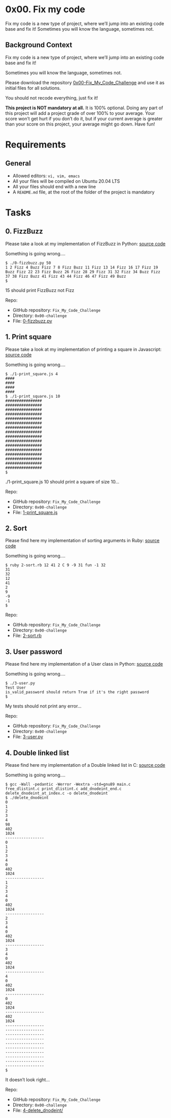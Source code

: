 # 0x00. Fix my code
Fix my code is a new type of project, where we’ll jump into an existing code base and fix it!  Sometimes you will know the language, sometimes not.

## Background Context
Fix my code is a new type of project, where we’ll jump into an existing code base and fix it!

Sometimes you will know the language, sometimes not.

Please download the repository [0x00-Fix_My_Code_Challenge](https://github.com/holbertonschool/0x00-Fix_My_Code_Challenge) and use it as initial files for all solutions.

You should not recode everything, just fix it!

<b>This project is NOT mandatory at all.</b> It is 100% optional. Doing any part of this project will add a project grade of over 100% to your average. Your score won’t get hurt
if you don’t do it, but if your current average is greater than your score on this project, your average might go down. Have fun!

# Requirements
## General
* Allowed editors: ``vi, vim, emacs``
* All your files will be compiled on Ubuntu 20.04 LTS
* All your files should end with a new line
* A ``README.md`` file, at the root of the folder of the project is mandatory

# Tasks
## 0. FizzBuzz
Please take a look at my implementation of FizzBuzz in Python: [source code](https://github.com/holbertonschool/0x00-Fix_My_Code_Challenge/blob/master/0-fizzbuzz.py)

Something is going wrong….
```
$ ./0-fizzbuzz.py 50
1 2 Fizz 4 Buzz Fizz 7 8 Fizz Buzz 11 Fizz 13 14 Fizz 16 17 Fizz 19 Buzz Fizz 22 23 Fizz Buzz 26 Fizz 28 29 Fizz 31 32 Fizz 34 Buzz Fizz 37 38 Fizz Buzz 41 Fizz 43 44 Fizz 46 47 Fizz 49 Buzz
$
```
15 should print FizzBuzz not Fizz

Repo:

* GitHub repository: ``Fix_My_Code_Challenge``
* Directory: ``0x00-challenge``
* File: [0-fizzbuzz.py](./0x00-challenge/0-fizzbuzz.py/)

## 1. Print square
Please take a look at my implementation of printing a square in Javascript: [source code](https://github.com/holbertonschool/0x00-Fix_My_Code_Challenge/blob/master/1-print_square.js)

Something is going wrong….
```
$ ./1-print_square.js 4
####
####
####
####
$ ./1-print_square.js 10
################
################
################
################
################
################
################
################
################
################
################
################
################
################
################
################
$
```
./1-print_square.js 10 should print a square of size 10…

Repo:

* GitHub repository: ``Fix_My_Code_Challenge``
* Directory: ``0x00-challenge``
* File: [1-print_square.js](./0x00-challenge/1-print_square.js/)

## 2. Sort
Please find here my implementation of sorting arguments in Ruby: [source code](https://github.com/holbertonschool/0x00-Fix_My_Code_Challenge/blob/master/2-sort.rb)

Something is going wrong….
```
$ ruby 2-sort.rb 12 41 2 C 9 -9 31 fun -1 32
31
32
12
41
2
9
-9
-1
$
```
Repo:

* GitHub repository: ``Fix_My_Code_Challenge``
* Directory: ``0x00-challenge``
* File: [2-sort.rb](./0x00-challenge/2-sort.rb/)

## 3. User password
Please find here my implementation of a User class in Python: [source code](https://github.com/holbertonschool/0x00-Fix_My_Code_Challenge/blob/master/3-user.py)

Something is going wrong….
```
$ ./3-user.py 
Test User
is_valid_password should return True if it's the right password
$
```
My tests should not print any error…

Repo:

* GitHub repository: ``Fix_My_Code_Challenge``
* Directory: ``0x00-challenge``
* File: [3-user.py](./0x00-challenge/0x00-challenge/3-user.py/)

## 4. Double linked list
Please find here my implementation of a Double linked list in C: [source code](https://github.com/holbertonschool/0x00-Fix_My_Code_Challenge/tree/master/4-delete_dnodeint)

Something is going wrong….
```
$ gcc -Wall -pedantic -Werror -Wextra -std=gnu89 main.c free_dlistint.c print_dlistint.c add_dnodeint_end.c delete_dnodeint_at_index.c -o delete_dnodeint
$ ./delete_dnodeint 
0
1
2
3
4
98
402
1024
-----------------
0
1
2
3
4
0
402
1024
-----------------
1
2
3
4
0
402
1024
-----------------
2
3
4
0
402
1024
-----------------
3
4
0
402
1024
-----------------
4
0
402
1024
-----------------
0
402
1024
-----------------
402
1024
-----------------
-----------------
-----------------
-----------------
-----------------
-----------------
-----------------
-----------------
-----------------
-----------------
$
```
It doesn’t look right…

Repo:

* GitHub repository: ``Fix_My_Code_Challenge``
* Directory: ``0x00-challenge``
* File: [4-delete_dnodeint/](./0x00-challenge/4-delete_dnodeint/)
